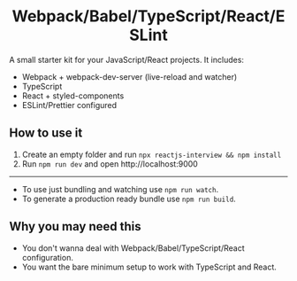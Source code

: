 
<h1 align="center">Webpack/Babel/TypeScript/React/ESLint</h1>

A small starter kit for your JavaScript/React projects. It includes:

* Webpack + webpack-dev-server (live-reload and watcher)
* TypeScript
* React + styled-components
* ESLint/Prettier configured

## How to use it

1. Create an empty folder and run `npx reactjs-interview && npm install`
2. Run `npm run dev` and open http://localhost:9000

--- 

* To use just bundling and watching use `npm run watch`.
* To generate a production ready bundle use `npm run build`.

## Why you may need this

* You don't wanna deal with Webpack/Babel/TypeScript/React configuration.
* You want the bare minimum setup to work with TypeScript and React.
